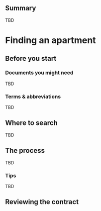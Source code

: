 ## Summary

TBD
  
# Finding an apartment

## Before you start

### Documents you might need

TBD 

### Terms & abbreviations 

TBD

## Where to search

TBD
  
## The process

TBD

### Tips

TBD

## Reviewing the contract

